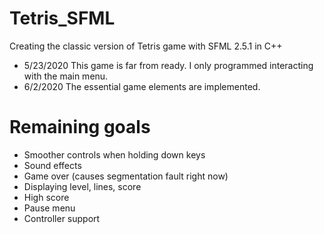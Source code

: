 # Tetris_SFML
Creating the classic version of Tetris game with SFML 2.5.1 in C++

- 5/23/2020
This game is far from ready. I only programmed interacting with the main menu.
- 6/2/2020
The essential game elements are implemented.

# Remaining goals
- Smoother controls when holding down keys
- Sound effects
- Game over (causes segmentation fault right now)
- Displaying level, lines, score
- High score
- Pause menu
- Controller support
